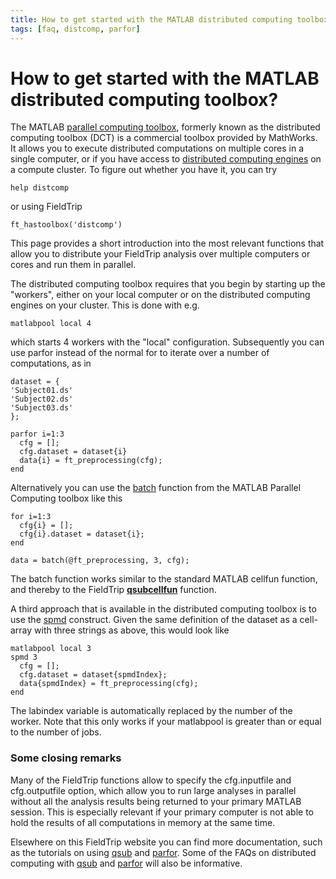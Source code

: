 ```yaml
---
title: How to get started with the MATLAB distributed computing toolbox?
tags: [faq, distcomp, parfor]
---
```


# How to get started with the MATLAB distributed computing toolbox?

The MATLAB [parallel computing toolbox](https://nl.mathworks.com/products/parallel-computing.html), formerly known as the distributed computing toolbox (DCT) is a commercial toolbox provided by MathWorks. It allows you to execute distributed computations on multiple cores in a single computer, or if you have access to [distributed computing engines](http://www.mathworks.com/products/distriben/index.html) on a compute cluster. To figure out whether you have it, you can try

    help distcomp

or using FieldTrip

    ft_hastoolbox('distcomp')

This page provides a short introduction into the most relevant functions that allow you to distribute your FieldTrip analysis over multiple computers or cores and run them in parallel.

The distributed computing toolbox requires that you begin by starting up the "workers", either on your local computer or on the distributed computing engines on your cluster. This is done with e.g.

    matlabpool local 4

which starts 4 workers with the "local" configuration. Subsequently you can use parfor instead of the normal for to iterate over a number of computations, as in

    dataset = {
    'Subject01.ds'
    'Subject02.ds'
    'Subject03.ds'
    };

    parfor i=1:3
      cfg = [];
      cfg.dataset = dataset{i}
      data{i} = ft_preprocessing(cfg);
    end

Alternatively you can use the [batch](https://www.mathworks.com/help/distcomp/batch.html) function from the MATLAB Parallel Computing toolbox like this

    for i=1:3
      cfg{i} = [];
      cfg{i}.dataset = dataset{i};
    end

    data = batch(@ft_preprocessing, 3, cfg);

The batch function works similar to the standard MATLAB cellfun function, and thereby to the FieldTrip **[qsubcellfun](/reference/qsub/qsubcellfun)** function.

A third approach that is available in the distributed computing toolbox is to use the [spmd](https://nl.mathworks.com/help/parallel-computing/spmd.html) construct. Given the same definition of the dataset as a cell-array with three strings as above, this would look like

    matlabpool local 3
    spmd 3
      cfg = [];
      cfg.dataset = dataset{spmdIndex};
      data{spmdIndex} = ft_preprocessing(cfg);
    end

The labindex variable is automatically replaced by the number of the worker. Note that this only works if your matlabpool is greater than or equal to the number of jobs.

### Some closing remarks

Many of the FieldTrip functions allow to specify the cfg.inputfile and cfg.outputfile option, which allow you to run large analyses in parallel without all the analysis results being returned to your primary MATLAB session. This is especially relevant if your primary computer is not able to hold the results of all computations in memory at the same time.

Elsewhere on this FieldTrip website you can find more documentation, such as the tutorials on using [qsub](/tutorial/distributedcomputing_qsub) and [parfor](/tutorial/distributedcomputing_qsub). Some of the FAQs on distributed computing with [qsub](/tag/qsub/) and [parfor](/tag/parfor/) will also be informative.
